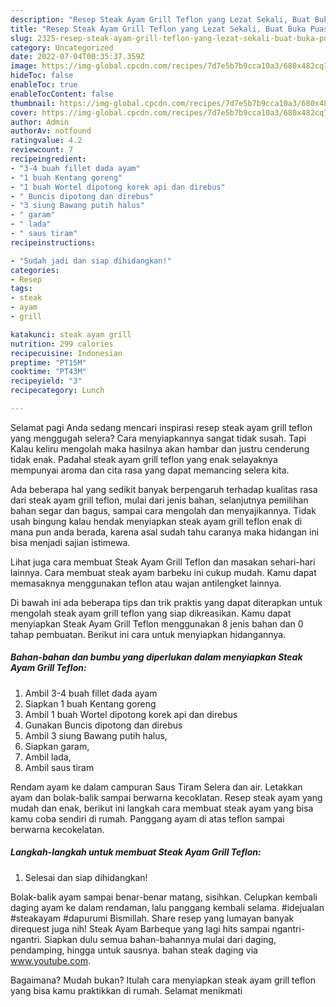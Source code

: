 ```yaml
---
description: "Resep Steak Ayam Grill Teflon yang Lezat Sekali, Buat Buka Puasa Enak"
title: "Resep Steak Ayam Grill Teflon yang Lezat Sekali, Buat Buka Puasa Enak"
slug: 2325-resep-steak-ayam-grill-teflon-yang-lezat-sekali-buat-buka-puasa-enak
category: Uncategorized
date: 2022-07-04T00:35:37.359Z
image: https://img-global.cpcdn.com/recipes/7d7e5b7b9cca10a3/680x482cq70/steak-ayam-grill-teflon-foto-resep-utama.jpg
hideToc: false
enableToc: true
enableTocContent: false
thumbnail: https://img-global.cpcdn.com/recipes/7d7e5b7b9cca10a3/680x482cq70/steak-ayam-grill-teflon-foto-resep-utama.jpg
cover: https://img-global.cpcdn.com/recipes/7d7e5b7b9cca10a3/680x482cq70/steak-ayam-grill-teflon-foto-resep-utama.jpg
author: Admin
authorAv: notfound
ratingvalue: 4.2
reviewcount: 7
recipeingredient:
- "3-4 buah fillet dada ayam"
- "1 buah Kentang goreng"
- "1 buah Wortel dipotong korek api dan direbus"
- " Buncis dipotong dan direbus"
- "3 siung Bawang putih halus"
- " garam"
- " lada"
- " saus tiram"
recipeinstructions:

- "Sudah jadi dan siap dihidangkan!"
categories:
- Resep
tags:
- steak
- ayam
- grill

katakunci: steak ayam grill 
nutrition: 299 calories
recipecuisine: Indonesian
preptime: "PT15M"
cooktime: "PT43M"
recipeyield: "3"
recipecategory: Lunch

---
```



Selamat pagi Anda sedang mencari inspirasi resep steak ayam grill teflon yang menggugah selera? Cara menyiapkannya sangat tidak susah. Tapi Kalau keliru mengolah maka hasilnya akan hambar dan justru cenderung tidak enak. Padahal steak ayam grill teflon yang enak selayaknya mempunyai aroma dan cita rasa yang dapat memancing selera kita.


Ada beberapa hal yang sedikit banyak berpengaruh terhadap kualitas rasa dari steak ayam grill teflon, mulai dari jenis bahan, selanjutnya pemilihan bahan segar dan bagus, sampai cara mengolah dan menyajikannya. Tidak usah bingung kalau hendak menyiapkan steak ayam grill teflon enak di mana pun anda berada, karena asal sudah tahu caranya maka hidangan ini bisa menjadi sajian istimewa.

Lihat juga cara membuat Steak Ayam Grill Teflon dan masakan sehari-hari lainnya. Cara membuat steak ayam barbeku ini cukup mudah. Kamu dapat memasaknya menggunakan teflon atau wajan antilengket lainnya.


Di bawah ini ada beberapa tips dan trik praktis yang dapat diterapkan untuk mengolah steak ayam grill teflon yang siap dikreasikan. Kamu dapat menyiapkan Steak Ayam Grill Teflon menggunakan 8 jenis bahan dan 0 tahap pembuatan. Berikut ini cara untuk menyiapkan hidangannya.

<!--inarticleads1-->

##### Bahan-bahan dan bumbu yang diperlukan dalam menyiapkan Steak Ayam Grill Teflon:

1. Ambil 3-4 buah fillet dada ayam
1. Siapkan 1 buah Kentang goreng
1. Ambil 1 buah Wortel dipotong korek api dan direbus
1. Gunakan  Buncis dipotong dan direbus
1. Ambil 3 siung Bawang putih halus,
1. Siapkan  garam,
1. Ambil  lada,
1. Ambil  saus tiram


Rendam ayam ke dalam campuran Saus Tiram Selera dan air. Letakkan ayam dan bolak-balik sampai berwarna kecoklatan. Resep steak ayam yang mudah dan enak, berikut ini langkah cara membuat steak ayam yang bisa kamu coba sendiri di rumah. Panggang ayam di atas teflon sampai berwarna kecokelatan. 

<!--inarticleads2-->

##### Langkah-langkah untuk membuat Steak Ayam Grill Teflon:


1. Selesai dan siap dihidangkan!

Bolak-balik ayam sampai benar-benar matang, sisihkan. Celupkan kembali daging ayam ke dalam rendaman, lalu panggang kembali selama. #idejualan #steakayam #dapurumi Bismillah. Share resep yang lumayan banyak direquest juga nih! Steak Ayam Barbeque yang lagi hits sampai ngantri-ngantri. Siapkan dulu semua bahan-bahannya mulai dari daging, pendamping, hingga untuk sausnya. bahan steak daging via www.youtube.com. 

Bagaimana? Mudah bukan? Itulah cara menyiapkan steak ayam grill teflon yang bisa kamu praktikkan di rumah. Selamat menikmati
